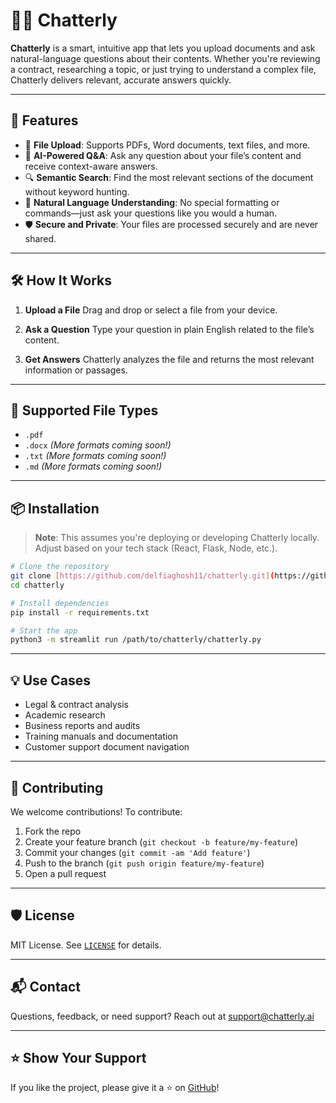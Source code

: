 # 📁💬 Chatterly

**Chatterly** is a smart, intuitive app that lets you upload documents and ask natural-language questions about their contents. Whether you're reviewing a contract, researching a topic, or just trying to understand a complex file, Chatterly delivers relevant, accurate answers quickly.

---

## 🚀 Features

* 📂 **File Upload**: Supports PDFs, Word documents, text files, and more.
* 🤖 **AI-Powered Q\&A**: Ask any question about your file’s content and receive context-aware answers.
* 🔍 **Semantic Search**: Find the most relevant sections of the document without keyword hunting.
* 🧠 **Natural Language Understanding**: No special formatting or commands—just ask your questions like you would a human.
* 🛡️ **Secure and Private**: Your files are processed securely and are never shared.

---

## 🛠️ How It Works

1. **Upload a File**
   Drag and drop or select a file from your device.

2. **Ask a Question**
   Type your question in plain English related to the file’s content.

3. **Get Answers**
   Chatterly analyzes the file and returns the most relevant information or passages.

---

## 🧪 Supported File Types

* `.pdf`
* `.docx` *(More formats coming soon!)*
* `.txt` *(More formats coming soon!)*
* `.md` *(More formats coming soon!)*

---

## 📦 Installation

> **Note**: This assumes you're deploying or developing Chatterly locally. Adjust based on your tech stack (React, Flask, Node, etc.).

```bash
# Clone the repository
git clone [https://github.com/delfiaghosh11/chatterly.git](https://github.com/delfiaghosh11/chatterly.git)
cd chatterly

# Install dependencies
pip install -r requirements.txt

# Start the app
python3 -m streamlit run /path/to/chatterly/chatterly.py
```

---

## 💡 Use Cases

* Legal & contract analysis
* Academic research
* Business reports and audits
* Training manuals and documentation
* Customer support document navigation

---

## 🤝 Contributing

We welcome contributions!
To contribute:

1. Fork the repo
2. Create your feature branch (`git checkout -b feature/my-feature`)
3. Commit your changes (`git commit -am 'Add feature'`)
4. Push to the branch (`git push origin feature/my-feature`)
5. Open a pull request

---

## 🛡️ License

MIT License. See [`LICENSE`](./LICENSE) for details.

---

## 📬 Contact

Questions, feedback, or need support?
Reach out at [support@chatterly.ai](mailto:delfia.ghosh@gmail.com)

---

## ⭐️ Show Your Support

If you like the project, please give it a ⭐️ on [GitHub](https://github.com/delfiaghosh11/chatbot)!
